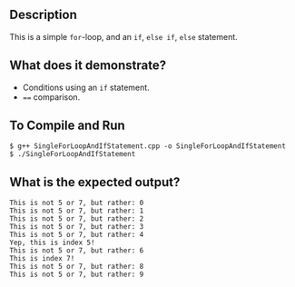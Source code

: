 ## Description

This is a simple `for`-loop, and an `if`, `else if`, `else` statement.

## What does it demonstrate?

- Conditions using an `if` statement.
- `==` comparison.

## To Compile and Run

```shell
$ g++ SingleForLoopAndIfStatement.cpp -o SingleForLoopAndIfStatement
$ ./SingleForLoopAndIfStatement
```

## What is the expected output?

```shell
This is not 5 or 7, but rather: 0
This is not 5 or 7, but rather: 1
This is not 5 or 7, but rather: 2
This is not 5 or 7, but rather: 3
This is not 5 or 7, but rather: 4
Yep, this is index 5!
This is not 5 or 7, but rather: 6
This is index 7!
This is not 5 or 7, but rather: 8
This is not 5 or 7, but rather: 9
```

